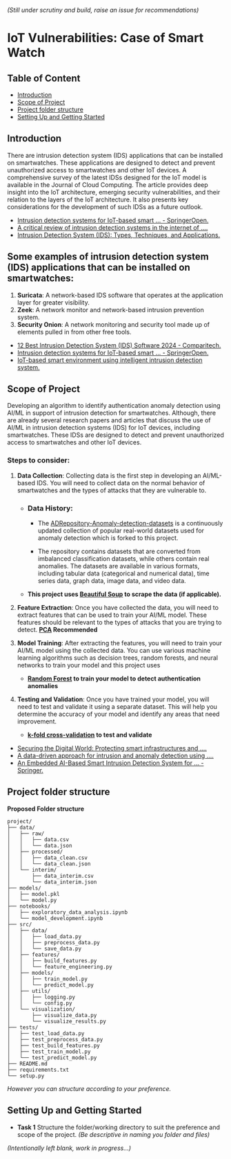 _(Still under scrutiny and build, raise an issue for recommendations)_

# IoT Vulnerabilities: Case of Smart Watch
## Table of  Content
- [Introduction](#introduction)
- [Scope of Project](#scope-of-project)
- [Project folder structure](#project-folder-structure)
- [Setting Up and Getting Started](#setting-up-and-getting-started)

## Introduction 
There are intrusion detection system (IDS) applications that can be installed on smartwatches. These applications are designed to detect and prevent unauthorized access to smartwatches and other IoT devices. A comprehensive survey of the latest IDSs designed for the IoT model is available in the Journal of Cloud Computing. The article provides deep insight into the IoT architecture, emerging security vulnerabilities, and their relation to the layers of the IoT architecture. It also presents key considerations for the development of such IDSs as a future outlook.

- [Intrusion detection systems for IoT-based smart ... - SpringerOpen. ](https://journalofcloudcomputing.springeropen.com/articles/10.1186/s13677-018-0123-6)
- [A critical review of intrusion detection systems in the internet of .... ](https://cybersecurity.springeropen.com/articles/10.1186/s42400-021-00077-7)
- [Intrusion Detection System (IDS): Types, Techniques, and Applications. ](https://www.knowledgehut.com/blog/security/intrusion-detection-system)

## Some examples of intrusion detection system (IDS) applications that can be installed on smartwatches:

1. **Suricata**: A network-based IDS software that operates at the application layer for greater visibility.
2. **Zeek**: A network monitor and network-based intrusion prevention system.
3. **Security Onion**: A network monitoring and security tool made up of elements pulled in from other free tools.

- [12 Best Intrusion Detection System (IDS) Software 2024 - Comparitech. ](https://www.comparitech.com/net-admin/network-intrusion-detection-tools/)
- [Intrusion detection systems for IoT-based smart ... - SpringerOpen. ](https://journalofcloudcomputing.springeropen.com/articles/10.1186/s13677-018-0123-6)
- [IoT-based smart environment using intelligent intrusion detection system. ](https://link.springer.com/article/10.1007/s00500-021-06028-1)


## Scope of Project
Developing an algorithm to identify authentication anomaly detection using AI/ML in support of intrusion detection for smartwatches. Although, there are already several research papers and articles that discuss the use of AI/ML in intrusion detection systems (IDS) for IoT devices, including smartwatches. These IDSs are designed to detect and prevent unauthorized access to smartwatches and other IoT devices.

### Steps to consider:

1. **Data Collection**: Collecting data is the first step in developing an AI/ML-based IDS. You will need to collect data on the normal behavior of smartwatches and the types of attacks that they are vulnerable to.
    - ### Data History:
        - The [ADRepository-Anomaly-detection-datasets](https://github.com/GuansongPang/anomaly-detection-datasets) is a continuously updated collection of popular real-world datasets used for anomaly detection which is forked to this project.

        - The repository contains datasets that are converted from imbalanced classification datasets, while others contain real anomalies. The datasets are available in various formats, including tabular data (categorical and numerical data), time series data, graph data, image data, and video data.

    - __This project uses [Beautiful Soup](https://beautiful-soup-4.readthedocs.io/en/latest/) to scrape the data (if applicable).__

2. **Feature Extraction**: Once you have collected the data, you will need to extract features that can be used to train your AI/ML model. These features should be relevant to the types of attacks that you are trying to detect. __[PCA](https://www.machinelearningplus.com/machine-learning/principal-components-analysis-pca-better-explained/) Recommended__

3. **Model Training**: After extracting the features, you will need to train your AI/ML model using the collected data. You can use various machine learning algorithms such as decision trees, random forests, and neural networks to train your model and this project uses 
    - __[Random Forest](https://www.ibm.com/topics/random-forest) to train your model to detect authentication anomalies__

4. **Testing and Validation**: Once you have trained your model, you will need to test and validate it using a separate dataset. This will help you determine the accuracy of your model and identify any areas that need improvement.
    -  __[k-fold cross-validation](https://machinelearningmastery.com/k-fold-cross-validation/) to test and validate__

- [Securing the Digital World: Protecting smart infrastructures and .... ](https://arxiv.org/pdf/2401.01342)
- [A data-driven approach for intrusion and anomaly detection using ....]( https://link.springer.com/article/10.1007/s00500-023-09037-4)
- [An Embedded AI-Based Smart Intrusion Detection System for ... - Springer. ](https://link.springer.com/chapter/10.1007/978-3-031-23201-5_2)

## Project folder structure
**Proposed Folder structure**

```project/
project/
├── data/
│   ├── raw/
│   │   ├── data.csv
│   │   └── data.json
│   ├── processed/
│   │   ├── data_clean.csv
│   │   └── data_clean.json
│   └── interim/
│       ├── data_interim.csv
│       └── data_interim.json
├── models/
│   ├── model.pkl
│   └── model.py
├── notebooks/
│   ├── exploratory_data_analysis.ipynb
│   └── model_development.ipynb
├── src/
│   ├── data/
│   │   ├── load_data.py
│   │   ├── preprocess_data.py
│   │   └── save_data.py
│   ├── features/
│   │   ├── build_features.py
│   │   └── feature_engineering.py
│   ├── models/
│   │   ├── train_model.py
│   │   └── predict_model.py
│   ├── utils/
│   │   ├── logging.py
│   │   └── config.py
│   └── visualization/
│       ├── visualize_data.py
│       └── visualize_results.py
├── tests/
│   ├── test_load_data.py
│   ├── test_preprocess_data.py
│   ├── test_build_features.py
│   ├── test_train_model.py
│   └── test_predict_model.py
├── README.md
├── requirements.txt
└── setup.py
```
_However you can structure according to your preference._

## Setting Up and Getting Started
- **Task 1**
    Structure the folder/working directory to suit the preference and scope of the project. _(Be descriptive in naming you folder and files)_

_(Intentionally left blank, work in progress...)_